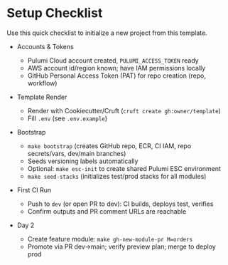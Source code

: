 # Setup Checklist

Use this quick checklist to initialize a new project from this template.

- Accounts & Tokens
  - Pulumi Cloud account created, `PULUMI_ACCESS_TOKEN` ready
  - AWS account id/region known; have IAM permissions locally
  - GitHub Personal Access Token (PAT) for repo creation (repo, workflow)

- Template Render
  - Render with Cookiecutter/Cruft (`cruft create gh:owner/template`)
  - Fill `.env` (see `.env.example`)

- Bootstrap
  - `make bootstrap` (creates GitHub repo, ECR, CI IAM, repo secrets/vars, dev/main branches)
  - Seeds versioning labels automatically
  - Optional: `make esc-init` to create shared Pulumi ESC environment
  - `make seed-stacks` (initializes test/prod stacks for all modules)

- First CI Run
  - Push to `dev` (or open PR to dev): CI builds, deploys test, verifies
  - Confirm outputs and PR comment URLs are reachable

- Day 2
  - Create feature module: `make gh-new-module-pr M=orders`
  - Promote via PR dev→main; verify preview plan; merge to deploy prod

